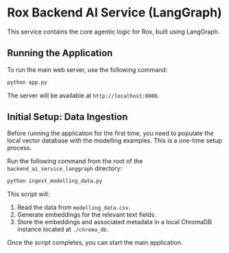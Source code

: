 # Rox Backend AI Service (LangGraph)

This service contains the core agentic logic for Rox, built using LangGraph.

## Running the Application

To run the main web server, use the following command:

```bash
python app.py
```

The server will be available at `http://localhost:8080`.

## Initial Setup: Data Ingestion

Before running the application for the first time, you need to populate the local vector database with the modelling examples. This is a one-time setup process.

Run the following command from the root of the `backend_ai_service_langgraph` directory:

```bash
python ingest_modelling_data.py
```

This script will:
1. Read the data from `modelling_data.csv`.
2. Generate embeddings for the relevant text fields.
3. Store the embeddings and associated metadata in a local ChromaDB instance located at `./chroma_db`.

Once the script completes, you can start the main application.
